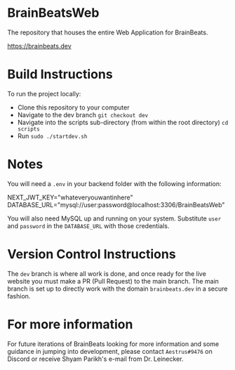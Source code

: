 # BrainBeatsWeb
The repository that houses the entire Web Application for BrainBeats.

https://brainbeats.dev

# Build Instructions
To run the project locally:

- Clone this repository to your computer
- Navigate to the dev branch `git checkout dev`
- Navigate into the scripts sub-directory (from within the root directory) `cd scripts`
- Run `sudo ./startdev.sh`

# Notes

You will need a `.env` in your backend folder with the following information:

NEXT_JWT_KEY="whateveryouwantinhere"
DATABASE_URL="mysql://user:password@localhost:3306/BrainBeatsWeb"

You will also need MySQL up and running on your system. Substitute `user` and `password` in the `DATABASE_URL` with those credentials.

# Version Control Instructions
The `dev` branch is where all work is done, and once ready for the live website you must make a PR (Pull Request) to the main branch. The main branch is set up to directly work with the domain `brainbeats.dev` in a secure fashion.

# For more information
For future iterations of BrainBeats looking for more information and some guidance in jumping into development, please contact `Aestrus#9476` on Discord or receive Shyam Parikh's e-mail from Dr. Leinecker.
